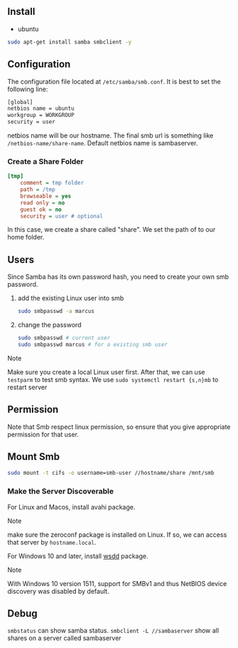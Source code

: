 ## Install
* ubuntu
```bash
sudo apt-get install samba smbclient -y
```

## Configuration
The configuration file located at `/etc/samba/smb.conf`. 
It is best to set the following line:

```bash
[global]
netbios name = ubuntu
workgroup = WORKGROUP
security = user
```

netbios name will be our hostname. The final smb url is something like `/netbios-name/share-name`. Default netbios name is sambaserver.

### Create a Share Folder
```ini
[tmp]
    comment = tmp folder
    path = /tmp
    browseable = yes 
    read only = no
    guest ok = no
    security = user # optional
```

In this case, we create a share called "share". We set the path of to our home folder.

## Users

Since Samba has its own password hash, you need to create your own smb password.

1. add the existing Linux user into smb
   ```bash
   sudo smbpasswd -a marcus
   ```

2. change the password

   ```bash
   sudo smbpasswd # current user
   sudo smbpasswd marcus # for a existing smb user
   ```

> [!note]
>
> Make sure you create a local Linux user first. After that, we can use `testparm` to test smb syntax. 
> We use `sudo systemctl restart {s,n}mb` to restart server

## Permission

Note that Smb respect linux permission, so ensure that you give appropriate permission for that user.

## Mount Smb

```bash
sudo mount -t cifs -o username=smb-user //hostname/share /mnt/smb
```

### Make the Server Discoverable
For Linux and Macos, install avahi package.
>[!note]
>make sure the zeroconf package is installed on Linux. If so, we can access that server by `hostname.local`.

For Windows 10 and later, install [wsdd](https://github.com/christgau/wsdd) package. 
>[!note]
>With Windows 10 version 1511, support for SMBv1 and thus NetBIOS device discovery was disabled by default. 

## Debug
`smbstatus` can show samba status.
`smbclient -L //sambaserver` show all shares on a server called sambaserver
